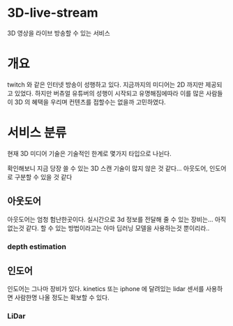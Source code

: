 # 3D-live-stream
3D 영상을 라이브 방송할 수 있는 서비스

# 개요
twitch 와 같은 인터넷 방송이 성행하고 있다.
지금까지의 미디어는 2D 까지만 제공되고 있었다.
하지만 버츄얼 유튜버의 성행이 시작되고 유명해짐에따라 이를 많은 사람들이
3D 의 혜택을 우리며 컨텐츠를 접할수는 없을까 고민하였다.

# 서비스 분류
현재 3D 미디어 기술은 기술적인 한계로 몇가지 타입으로 나뉜다.

확인해보니 지금 당장 쓸 수 있는 3D 스캔 기술이 많지 않은 것 같다...
아웃도어, 인도어로 구분할 수 있을 것 같다

## 아웃도어
아웃도어는 엄청 험난한곳이다. 실시간으로 3d 정보를 전달해 줄 수 있는 장비는... 아직 없는것 같다.
할 수 있는 방법이라고는 아마 딥러닝 모델을 사용하는것 뿐이리라..
### depth estimation

## 인도어
인도어는 그나마 장비가 있다. kinetics 또는 iphone 에 달려있는 lidar 센서를 사용하면 사람한명 나올 정도는 확보할 수 있다.
### LiDar